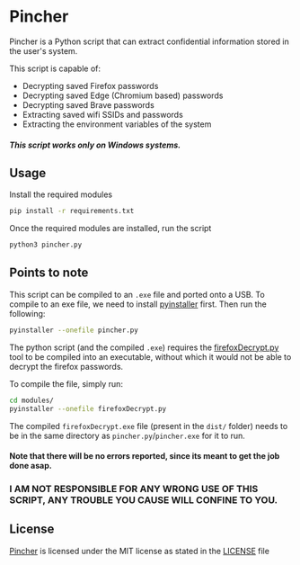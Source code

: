 # Pincher

Pincher is a Python script that can extract confidential information stored in the user's system.

This script is capable of:
* Decrypting saved Firefox passwords
* Decrypting saved Edge (Chromium based) passwords
* Decrypting saved Brave passwords
* Extracting saved wifi SSIDs and passwords
* Extracting the environment variables of the system

##### This script works only on Windows systems.

## Usage

Install the required modules
``` bash
pip install -r requirements.txt
```

Once the required modules are installed, run the script
``` bash
python3 pincher.py
```


## Points to note

This script can be compiled to an `.exe` file and ported onto a USB. To compile to an exe file, we need to install [pyinstaller](https://pypi.org/project/pyinstaller/) first. Then run the following:

```bash
pyinstaller --onefile pincher.py
```

The python script (and the compiled `.exe`) requires the [firefoxDecrypt.py](https://github.com/unode/firefox_decrypt) tool to be compiled into an executable, without which it would not be able to decrypt the firefox passwords.

To compile the file, simply run:
```bash
cd modules/
pyinstaller --onefile firefoxDecrypt.py
```

The compiled `firefoxDecrypt.exe` file (present in the `dist/` folder) needs to be in the same directory as `pincher.py`/`pincher.exe` for it to run.


#### Note that there will be no errors reported, since its meant to get the job done asap.

### I AM NOT RESPONSIBLE FOR ANY WRONG USE OF THIS SCRIPT, ANY TROUBLE YOU CAUSE WILL CONFINE TO YOU.

## License

[Pincher](https://github.com/0xcabrex/Pincher) is licensed under the MIT license as stated in the [LICENSE](https://github.com/0xcabrex/Pincher/blob/master/LICENSE) file
